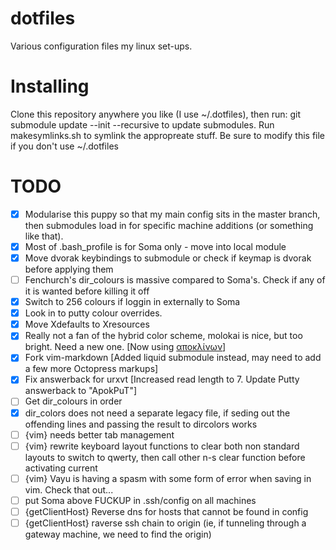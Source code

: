 dotfiles
========

Various configuration files my linux set-ups. 

Installing
==========

Clone this repository anywhere you like (I use ~/.dotfiles), then run:
git submodule update --init --recursive
to update submodules.
Run makesymlinks.sh to symlink the appropreate stuff. Be sure to modify this file if you don't use ~/.dotfiles

TODO
====

- [X] Modularise this puppy so that my main config sits in the master branch, then submodules load in for specific machine additions (or something like that).
- [X] Most of .bash_profile is for Soma only - move into local module
- [X] Move dvorak keybindings to submodule or check if keymap is dvorak before applying them
- [ ] Fenchurch's dir_colours is massive compared to Soma's. Check if any of it is wanted before killing it off
- [X] Switch to 256 colours if loggin in externally to Soma
- [X] Look in to putty colour overrides.
- [X] Move Xdefaults to Xresources
- [X] Really not a fan of the hybrid color scheme, molokai is nice, but too bright. Need a new one. [Now using [αποκλίνων](https://github.com/Libbum/vim-apoklinon)]
- [X] Fork vim-markdown [Added liquid submodule instead, may need to add a few more Octopress markups]
- [X] Fix answerback for urxvt [Increased read length to 7. Update Putty answerback to "ApokPuT"]
- [ ] Get dir_colours in order
- [X] dir_colors does not need a separate legacy file, if seding out the offending lines and passing the result to dircolors works
- [ ] {vim} needs better tab management
- [ ] {vim} rewrite keyboard layout functions to clear both non standard layouts to switch to qwerty, then call other n-s clear function before activating current
- [ ] {vim} Vayu is having a spasm with some form of error when saving in vim. Check that out...
- [ ] put Soma above FUCKUP in .ssh/config on all machines
- [ ] {getClientHost} Reverse dns for hosts that cannot be found in config
- [ ] {getClientHost} raverse ssh chain to origin (ie, if tunneling through a gateway machine, we need to find the origin)
